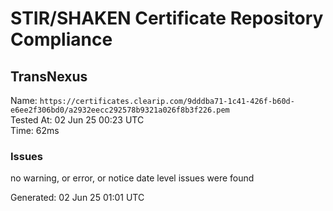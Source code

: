 # STIR/SHAKEN Certificate Repository Compliance

## TransNexus

Name: `https://certificates.clearip.com/9dddba71-1c41-426f-b60d-e6ee2f306bd0/a2932eecc292578b9321a026f8b3f226.pem`\
Tested At: 02 Jun 25 00:23 UTC\
Time: 62ms

### Issues

no warning, or error, or notice date level issues were found

Generated: 02 Jun 25 01:01 UTC